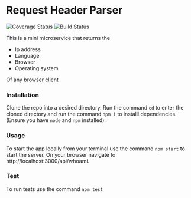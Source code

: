 # Request Header  Parser

[![Coverage Status](https://coveralls.io/repos/github/seyi-adeleke/Request-Header-Parser-Microservice/badge.svg?branch=master)](https://coveralls.io/github/seyi-adeleke/Request-Header-Parser-Microservice?branch=master)
[![Build Status](https://travis-ci.org/seyi-adeleke/Request-Header-Parser-Microservice.svg?branch=master)](https://travis-ci.org/seyi-adeleke/Request-Header-Parser-Microservice)

This is a mini microservice that returns the

  - Ip address
  - Language
  - Browser
  - Operating system

Of any browser client

### Installation
Clone the repo into a desired directory. Run the command `cd` to enter the cloned directory and run the command `npm i` to installl dependencies. (Ensure you have `node` and `npm` installed).

### Usage
To start the app locally from your terminal use the command `npm start` to start the server. On your browser navigate to  http://localhost:3000/api/whoami.

### Test

To run tests use the command `npm test`
